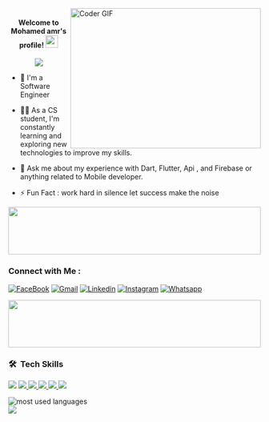 
<img align="right" src="https://media.giphy.com/media/SWoSkN6DxTszqIKEqv/giphy.gif" alt="Coder GIF" width="380" height="280">
<h4 align="center">
         
  Welcome to Mohamed amr's profile!
  <img src="https://media.giphy.com/media/hvRJCLFzcasrR4ia7z/giphy.gif" width="25">
 </h4>

<!-- Typing SVG by DenverCoder1 - https://github.com/DenverCoder1/readme-typing-svg -->
<p align="center">
  <a href="https://github.com/DenverCoder1/readme-typing-svg"><img src="https://readme-typing-svg.herokuapp.com/?lines=Mobile-APP%20developer;Always%20learning%20new%20things&font=Fira%20Code&center=true&width=440&height=45&color=f75c7e&vCenter=true&size=22"></a>
</p> 

- 🏢 I'm a Software Engineer 

- 👨‍💻 As a CS student, I'm constantly learning and exploring new technologies to improve my skills.

- 💬 Ask me about my experience with Dart, Flutter, Api , and Firebase or anything related to Mobile developer.

- ⚡ Fun Fact : work hard in silence let success make the noise
<img align="center" src="https://github.com/Govindv7555/Govindv7555/blob/main/49e76e0596857673c5c80c85b84394c1.gif" width= 100% height=95px>

### Connect with Me :

[![FaceBook](https://img.shields.io/badge/Facebook-1877F2?style=for-the-badge&logo=facebook&logoColor=white)](https://www.facebook.com/m.amr547)
[![Gmail](https://img.shields.io/badge/Gmail-D14836?style=for-the-badge&logo=gmail&logoColor=white&link=mailto:AmrSaaayed74@gmail.com)](mailto:moamr947@gmail.com)
[![Linkedin](https://img.shields.io/badge/LinkedIn-0077B5?style=for-the-badge&logo=linkedin&logoColor=white
)](https://www.linkedin.com/in/mohamed-amr-184045293/?fbclid=IwAR2GQHOg_V5M1g1n4E85stLhI1Y_ihhGWhOKgzbt0P9p8Zlnfl284Ku4_Kc)
[![Instagram](https://img.shields.io/badge/Instagram-E4405F?style=for-the-badge&logo=instagram&logoColor=white)](https://www.instagram.com/mohamed_amr547/)
[![Whatsapp](https://img.shields.io/badge/-Whatsapp-075e54?style=for-the-badge&logo=Whatsapp&logoColor=white)](https://api.whatsapp.com/send?phone=+2001157280800)

<img align="center" src="https://github.com/Govindv7555/Govindv7555/blob/main/49e76e0596857673c5c80c85b84394c1.gif" width= 100% height=95px>

### 🛠 &nbsp;Tech Skills

<p align="left">  
<a >
 <img  src="https://readme-components.vercel.app/api?component=logo&fill=black&logo=flutter&animation=spin&svgfill=15d8fe">  
 </a>
 <a href=">
 <img  src="https://readme-components.vercel.app/api?component=logo&fill=black&logo=dart&svgfill=15d8fe">  
 </a>
  <a href="">
<img  src="https://readme-components.vercel.app/api?component=logo&fill=black&logo=firebase&svgfill=8ed5fa">
</a>
 <a href="">
 <img  src="https://readme-components.vercel.app/api?component=logo&fill=black&logo=git&svgfill=659b60">
</a>
<a href="">
<img  src="https://readme-components.vercel.app/api?component=logo&fill=black&logo=github&svgfill=df5c43">  
</a>
<a href="">
<img  src="https://readme-components.vercel.app/api?component=logo&fill=black&logo=java&svgfill=cd6799">
</a>


<!-- <a href="https://github.com/harish-sethuraman/readme-components">
<img  src="https://readme-components.vercel.app/api?component=logo&fill=black&logo=html5&svgfill=f06629">
</a> -->
<a href="">
<img  src="https://readme-components.vercel.app/api?component=logo&fill=black&logo=windows&svgfill=f6df1c">
</a>

</p>

   <!--
![Dart](https://img.shields.io/badge/-Dart-05122A?style=flat&logo=dart&logoColor=563D7C)&nbsp;
![flutter](https://img.shields.io/badge/-flutter-05122A?style=flat&logo=flutter&logoColor=563D7C)&nbsp;
![firebase](https://img.shields.io/badge/-firebase-05122A?style=flat&logo=firebase)&nbsp;
![Git](https://img.shields.io/badge/-Git-05122A?style=flat&logo=git)&nbsp;
![GitHub](https://img.shields.io/badge/-GitHub-05122A?style=flat&logo=github)&nbsp;
![Visual Studio Code](https://img.shields.io/badge/-Visual%20Studio%20Code-05122A?style=flat&logo=visual-studio-code&logoColor=007ACC)&nbsp;
![Windows](http://img.shields.io/badge/-Windows-0078D6?style=flat-square&logo=windows&logoColor=ffffff)
![notion](https://img.shields.io/badge/-notion-fff?style=flat-square&logo=notion&logoColor=000)
-->
<img align="left" src="https://github-readme-stats.vercel.app/api/top-langs?username=mohamedamr77&show_icons=true&locale=en&layout=compact&theme=radical" alt="most used languages" />
<br>
<a href="https://komarev.com/ghpvc/?username=mohamedamr77&style=for-the-badge">
    <img src="https://komarev.com/ghpvc/?username=mohamedamr77&style=for-the-badge">
</a>
